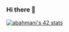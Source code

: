 ### Hi there 👋

[![abahmani's 42 stats](https://badge.mediaplus.ma/darkblue/abahmani)](https://github.com/oakoudad/badge42)

